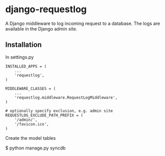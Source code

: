 django-requestlog
=================

A Django middleware to log incoming request to a database.  The logs
are available in the Django admin site.

Installation
------------

In settings.py

    INSTALLED_APPS = (
        ...
        'requestlog',
    )

    MIDDLEWARE_CLASSES = (
        ...
        'requestlog.middleware.RequestLogMiddleware',
    )

    # optionally specify exclusion, e.g. admin site
    REQUESTLOG_EXCLUDE_PATH_PREFIX = (
        '/admin/',
        '/favicon.ico',
    )

Create the model tables

   $ python manage.py syncdb



